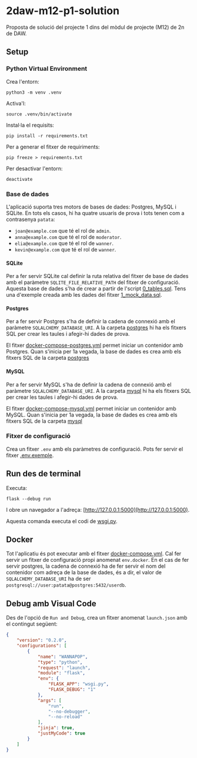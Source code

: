 # 2daw-m12-p1-solution

Proposta de solució del projecte 1 dins del mòdul de projecte (M12) de 2n de DAW.

## Setup

### Python Virtual Environment

Crea l'entorn:

    python3 -m venv .venv

Activa'l:

    source .venv/bin/activate

Instal·la el requisits:

    pip install -r requirements.txt

Per a generar el fitxer de requiriments:

    pip freeze > requirements.txt

Per desactivar l'entorn:

    deactivate

### Base de dades

L'aplicació suporta tres motors de bases de dades: Postgres, MySQL i SQLite. En tots els casos, hi ha quatre usuaris de prova i tots tenen com a contrasenya `patata`:

* `joan@example.com` que té el rol de `admin`.
* `anna@example.com` que té el rol de `moderator`.
* `elia@example.com` que té el rol de `wanner`.
* `kevin@example.com` que té el rol de `wanner`.

#### SQLite

Per a fer servir SQLite cal definir la ruta relativa del fitxer de base de dades amb el paràmetre `SQLITE_FILE_RELATIVE_PATH` del fitxer de configuració. Aquesta base de dades s'ha de crear a partir de l'script [0_tables.sql](./sqlite/0_tables.sql). Tens una d'exemple creada amb les dades del fitxer [1_mock_data.sql](./sqlite/1_mock_data.sql). 

#### Postgres

Per a fer servir Postgres s'ha de definir la cadena de connexió amb el paràmetre `SQLALCHEMY_DATABASE_URI`. A la carpeta [postgres](./postgres/) hi ha els fitxers SQL per crear les taules i afegir-hi dades de prova.

El fitxer [docker-compose-postgres.yml](./docker-compose-postgres.yml) permet iniciar un contenidor amb Postgres. Quan s'inicia per 1a vegada, la base de dades es crea amb els fitxers SQL de la carpeta [postgres](./postgres/)

#### MySQL

Per a fer servir MySQL s'ha de definir la cadena de connexió amb el paràmetre `SQLALCHEMY_DATABASE_URI`. A la carpeta [mysql](./mysql/) hi ha els fitxers SQL per crear les taules i afegir-hi dades de prova.

El fitxer [docker-compose-mysql.yml](./docker-compose-mysql.yml) permet iniciar un contenidor amb MySQL. Quan s'inicia per 1a vegada, la base de dades es crea amb els fitxers SQL de la carpeta [mysql](./mysql/)

### Fitxer de configuració

Crea un fitxer `.env` amb els paràmetres de configuració. Pots fer servir el fitxer [.env.exemple](./.env.exemple).

## Run des de terminal

Executa:

    flask --debug run

I obre un navegador a l'adreça: [http://127.0.0.1:5000](http://127.0.0.1:5000).

Aquesta comanda executa el codi de [wsgi.py](./wsgi.py).

## Docker

Tot l'aplicatiu és pot executar amb el fitxer [docker-compose.yml](./docker-compose.yml). Cal fer servir un fitxer de configuració propi anomenat `env.docker`. En el cas de fer servir postgres, la cadena de connexió ha de fer servir el nom del contenidor com adreça de la base de dades, és a dir, el valor de `SQLALCHEMY_DATABASE_URI` ha de ser `postgresql://user:patata@postgres:5432/userdb`.

## Debug amb Visual Code

Des de l'opció de `Run and Debug`, crea un fitxer anomenat `launch.json` amb el contingut següent:

```json
{
    "version": "0.2.0",
    "configurations": [
        {
            "name": "WANNAPOP",
            "type": "python",
            "request": "launch",
            "module": "flask",
            "env": {
                "FLASK_APP": "wsgi.py",
                "FLASK_DEBUG": "1"
            },
            "args": [
                "run",
                "--no-debugger",
                "--no-reload"
            ],
            "jinja": true,
            "justMyCode": true
        }
    ]
}
```
